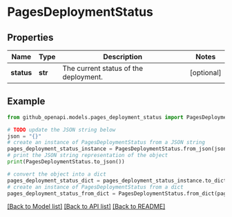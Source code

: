 # PagesDeploymentStatus


## Properties

Name | Type | Description | Notes
------------ | ------------- | ------------- | -------------
**status** | **str** | The current status of the deployment. | [optional] 

## Example

```python
from github_openapi.models.pages_deployment_status import PagesDeploymentStatus

# TODO update the JSON string below
json = "{}"
# create an instance of PagesDeploymentStatus from a JSON string
pages_deployment_status_instance = PagesDeploymentStatus.from_json(json)
# print the JSON string representation of the object
print(PagesDeploymentStatus.to_json())

# convert the object into a dict
pages_deployment_status_dict = pages_deployment_status_instance.to_dict()
# create an instance of PagesDeploymentStatus from a dict
pages_deployment_status_from_dict = PagesDeploymentStatus.from_dict(pages_deployment_status_dict)
```
[[Back to Model list]](../README.md#documentation-for-models) [[Back to API list]](../README.md#documentation-for-api-endpoints) [[Back to README]](../README.md)


